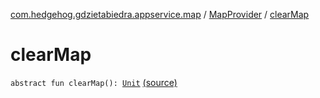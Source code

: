 [com.hedgehog.gdzietabiedra.appservice.map](../index.md) / [MapProvider](index.md) / [clearMap](./clear-map.md)

# clearMap

`abstract fun clearMap(): `[`Unit`](https://kotlinlang.org/api/latest/jvm/stdlib/kotlin/-unit/index.html) [(source)](https://github.com/asvid/GdzieTaBiedra/tree/master/app/src/main/java/com/hedgehog/gdzietabiedra/appservice/map/MapProvider.kt#L19)